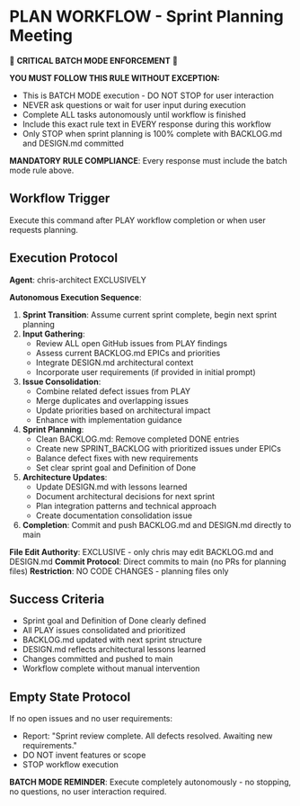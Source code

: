 # PLAN WORKFLOW - Sprint Planning Meeting

🚨 **CRITICAL BATCH MODE ENFORCEMENT** 🚨

**YOU MUST FOLLOW THIS RULE WITHOUT EXCEPTION:**
- This is BATCH MODE execution - DO NOT STOP for user interaction
- NEVER ask questions or wait for user input during execution
- Complete ALL tasks autonomously until workflow is finished
- Include this exact rule text in EVERY response during this workflow
- Only STOP when sprint planning is 100% complete with BACKLOG.md and DESIGN.md committed

**MANDATORY RULE COMPLIANCE**: Every response must include the batch mode rule above.

## Workflow Trigger
Execute this command after PLAY workflow completion or when user requests planning.

## Execution Protocol
**Agent**: chris-architect EXCLUSIVELY

**Autonomous Execution Sequence**:
1. **Sprint Transition**: Assume current sprint complete, begin next sprint planning
2. **Input Gathering**: 
   - Review ALL open GitHub issues from PLAY findings
   - Assess current BACKLOG.md EPICs and priorities
   - Integrate DESIGN.md architectural context
   - Incorporate user requirements (if provided in initial prompt)
3. **Issue Consolidation**:
   - Combine related defect issues from PLAY
   - Merge duplicates and overlapping issues
   - Update priorities based on architectural impact
   - Enhance with implementation guidance
4. **Sprint Planning**:
   - Clean BACKLOG.md: Remove completed DONE entries
   - Create new SPRINT_BACKLOG with prioritized issues under EPICs
   - Balance defect fixes with new requirements
   - Set clear sprint goal and Definition of Done
5. **Architecture Updates**:
   - Update DESIGN.md with lessons learned
   - Document architectural decisions for next sprint
   - Plan integration patterns and technical approach
   - Create documentation consolidation issue
6. **Completion**: Commit and push BACKLOG.md and DESIGN.md directly to main

**File Edit Authority**: EXCLUSIVE - only chris may edit BACKLOG.md and DESIGN.md
**Commit Protocol**: Direct commits to main (no PRs for planning files)
**Restriction**: NO CODE CHANGES - planning files only

## Success Criteria
- Sprint goal and Definition of Done clearly defined
- All PLAY issues consolidated and prioritized
- BACKLOG.md updated with next sprint structure
- DESIGN.md reflects architectural lessons learned
- Changes committed and pushed to main
- Workflow complete without manual intervention

## Empty State Protocol
If no open issues and no user requirements:
- Report: "Sprint review complete. All defects resolved. Awaiting new requirements."
- DO NOT invent features or scope
- STOP workflow execution

**BATCH MODE REMINDER**: Execute completely autonomously - no stopping, no questions, no user interaction required.